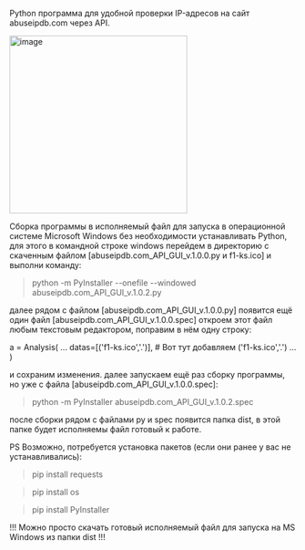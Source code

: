 Python программа для удобной проверки IP-адресов на сайт abuseipdb.com через API.

<img width="312" alt="image" src="https://github.com/user-attachments/assets/fbb609b2-e147-442b-8be9-669162c503eb" />

Сборка программы в исполняемый файл для запуска в операционной системе Microsoft Windows без необходимости устанавливать Python, для этого в командной строке windows перейдем в директорию с скаченным файлом [abuseipdb.com_API_GUI_v.1.0.0.py и f1-ks.ico] и выполни команду:

  >python -m PyInstaller --onefile --windowed abuseipdb.com_API_GUI_v.1.0.2.py

далее рядом с файлом [abuseipdb.com_API_GUI_v.1.0.0.py] появится ещё один файл [abuseipdb.com_API_GUI_v.1.0.0.spec] откроем этот файл любым текстовым редактором, поправим в нём одну строку:

a = Analysis(
...
    datas=[('f1-ks.ico','.')], # Вот тут добавляем ('f1-ks.ico','.')
... )

и сохраним изменения.
далее запускаем ещё раз сборку программы, но уже с файла [abuseipdb.com_API_GUI_v.1.0.0.spec]:

  >python -m PyInstaller abuseipdb.com_API_GUI_v.1.0.2.spec

после сборки рядом с файлами py и spec появится папка dist, в этой папке будет исполняемы файл готовый к работе.

PS
Возможно, потребуется установка пакетов (если они ранее у вас не устанавливались):
  >pip install requests

  >pip install os

  >pip install PyInstaller

!!! Можно просто скачать готовый исполняемый файл для запуска на MS Windows из папки dist !!!
